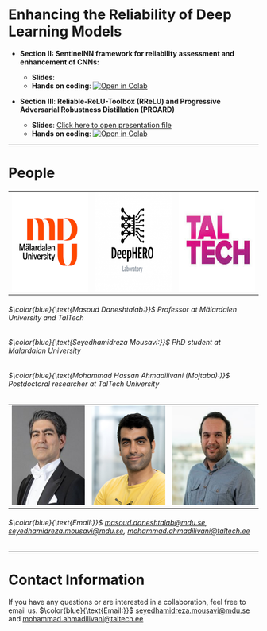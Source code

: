 # Enhancing the Reliability of Deep Learning Models

- **Section II: SentinelNN framework for reliability assessment and enhancement of CNNs:**    
    - **Slides**: 
    - **Hands on coding**:  [![Open in Colab](https://colab.research.google.com/assets/colab-badge.svg)](https://colab.research.google.com/drive/1CFSQrM7jGrwc6MxOOxnZ-ekiB6s-LDat)

- **Section III**: **Reliable-ReLU-Toolbox (RReLU) and Progressive Adversarial Robustness Distillation (PROARD)** 

    - **Slides**: <a href="https://hamidmousavi0.github.io/TSS_Reliability_School/Reliability.slides.html#/" target="_blank">Click here to open presentation file</a>
    - **Hands on coding**: [![Open in Colab](https://colab.research.google.com/assets/colab-badge.svg)](https://colab.research.google.com/github/hamidmousavi0/TSS_Reliability_School/blob/main/Reliability.ipynb)


---

# People

<table style="width:100%">
    <tr>
        <td><img src="https://github.com/hamidmousavi0/TSS_Reliability_School/blob/main/Figs/MDU.png?raw=true" width="200" height="200"></td>
        <td><img src="https://github.com/hamidmousavi0/TSS_Reliability_School/blob/main/Figs/deepHero.png?raw=true" width="200" height="200"></td>
        <td><img src="https://github.com/hamidmousavi0/TSS_Reliability_School/blob/main/Figs/taltech.jpeg?raw=true" width="200" height="200"></td>
    </tr>
</table>

###### $\color{blue}{\text{Masoud Daneshtalab:}}$ Professor at Mälardalen University and TalTech
######  $\color{blue}{\text{Seyedhamidreza Mousavi:}}$ PhD student at Malardalan University
######  $\color{blue}{\text{Mohammad Hassan Ahmadilivani (Mojtaba):}}$ Postdoctoral researcher at TalTech University

<table style="width:100%">
    <tr>
        <td><img src="https://github.com/hamidmousavi0/TSS_Reliability_School/blob/main/Figs/masoud.jpeg?raw=true" width="150" height="200"></td>
        <td><img src="https://github.com/hamidmousavi0/TSS_Reliability_School/blob/main/Figs/hamid.jpeg?raw=true" width="150" height="200"></td>
        <td><img src="https://github.com/hamidmousavi0/TSS_Reliability_School/blob/main/Figs/mojtaba.jpeg?raw=true" width="170" height="200"></td>
    </tr>
</table>

######  $\color{blue}{\text{Email:}}$ masoud.daneshtalab@mdu.se, seyedhamidreza.mousavi@mdu.se, mohammad.ahmadilivani@taltech.ee

---

# Contact Information
If you have any questions or are interested in a collaboration, feel free to email us.
$\color{blue}{\text{Email:}}$ seyedhamidreza.mousavi@mdu.se and mohammad.ahmadilivani@taltech.ee
